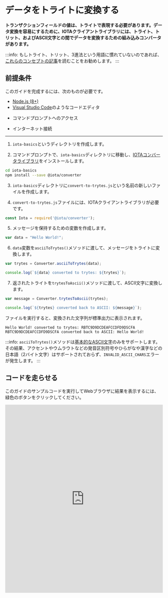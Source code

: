 # データをトライトに変換する
<!-- # Convert data to trytes -->

**トランザクションフィールドの値は、トライトで表現する必要があります。データ変換を容易にするために、IOTAクライアントライブラリには、トライト、トリット、およびASCII文字との間でデータを変換するための組み込みコンバータがあります。**
<!-- **The values of transaction fields must be represented in trytes. To facilitate data conversion, the IOTA client libraries have built-in converters to convert data to/from trytes, trits, and ASCII characters.** -->

:::info:
もしトライト、トリット、3進法という用語に慣れていないのであれば、[これらのコンセプトの記事](../concepts/trinary.md)を読むことをお勧めします。
:::
<!-- :::info: -->
<!-- If you're unfamiliar with the terms trytes, trits, or trinary, we recommend that you [read about these concepts](../concepts/trinary.md). -->
<!-- ::: -->

## 前提条件
<!-- ## Prerequisites -->

このガイドを完成するには、次のものが必要です。
<!-- To complete this guide, you need the following: -->

* [Node.js (8+)](https://nodejs.org/en/)
* [Visual Studio Code](https://code.visualstudio.com/Download)のようなコードエディタ
<!-- * A code editor such as [Visual Studio Code](https://code.visualstudio.com/Download) -->
* コマンドプロンプトへのアクセス
<!-- * Access to a command prompt -->
* インターネット接続
<!-- * An Internet connection -->

---

1. `iota-basics`というディレクトリを作成します。
<!-- 1. Create a new directory called `iota-basics` -->

2. コマンドプロンプトで、`iota-basics`ディレクトリに移動し、[IOTAコンバータライブラリ](https://github.com/iotaledger/iota.js/tree/next/packages/converter)をインストールします。
<!-- 2. In the command prompt, change into the `iota-basics` directory, and install the [IOTA converter library](https://github.com/iotaledger/iota.js/tree/next/packages/converter) -->

  ```bash
  cd iota-basics
  npm install --save @iota/converter
  ```

3. `iota-basics`ディレクトリに`convert-to-trytes.js`という名前の新しいファイルを作成します。
<!-- 3. In the `iota-basics` directory、create a new file called `convert-to-trytes.js` -->

4. `convert-to-trytes.js`ファイルには、IOTAクライアントライブラリが必要です。
<!-- 4. In the `convert-to-trytes.js` file, require the IOTA client library -->

  ```js
  const Iota = require('@iota/converter');
  ```

5. メッセージを保持するための変数を作成します。
<!-- 5. Create a variable to hold a message -->

  ```js
  var data = "Hello World!";
  ```

6. `data`変数を`asciiToTrytes()`メソッドに渡して、メッセージをトライトに変換します。
<!-- 6. Pass the `data` variable to the `asciiToTrytes()` method to convert the message to trytes -->

  ```js
  var trytes = Converter.asciiToTrytes(data);

  console.log(`${data} converted to trytes: ${trytes}`);
  ```

7. 返されたトライトを`trytesToAscii()`メソッドに渡して、ASCII文字に変換します。
<!-- 7. Pass the returned trytes to the `trytesToAscii()` method to convert them to ASCII characters -->

  ```js
  var message = Converter.trytesToAscii(trytes);

  console.log(`${trytes} converted back to ASCII: ${message}`);
  ```

  ファイルを実行すると、変換された文字列が標準出力に表示されます。
  <!-- When you execute the file, you should see the converted strings in the output: -->

  ```console
  Hello World! converted to trytes: RBTC9D9DCDEAFCCDFD9DSCFA
  RBTC9D9DCDEAFCCDFD9DSCFA converted back to ASCII: Hello World!
  ```

:::info:
`asciiToTrytes()`メソッドは[基本的なASCII文字](https://en.wikipedia.org/wiki/ASCII#Printable_characters)のみをサポートします。その結果、アクセントやウムラウトなどの発音区別符号やひらがなや漢字などの日本語（2バイト文字）はサポートされておらず、`INVALID_ASCII_CHARS`エラーが発生します。
:::
<!-- :::info: -->
<!-- The `asciiToTrytes()` method supports only [basic ASCII characters](https://en.wikipedia.org/wiki/ASCII#Printable_characters). As a result, diacritical marks such as accents and umlauts aren't supported and result in an `INVALID_ASCII_CHARS` error. -->
<!-- ::: -->

## コードを走らせる
<!-- ## Run the code -->

このガイドのサンプルコードを実行してWebブラウザに結果を表示するには、緑色のボタンをクリックしてください。
<!-- Click the green button to run the sample code in this guide and see the results in the web browser. -->

<iframe height="600px" width="100%" src="https://repl.it/@jake91/Convert-data-to-trytes?lite=true" scrolling="no" frameborder="no" allowtransparency="true" allowfullscreen="true" sandbox="allow-forms allow-pointer-lock allow-popups allow-same-origin allow-scripts allow-modals"></iframe>
